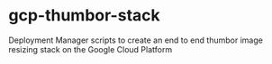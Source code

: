 # gcp-thumbor-stack
Deployment Manager scripts to create an end to end thumbor image resizing stack on the Google Cloud Platform
